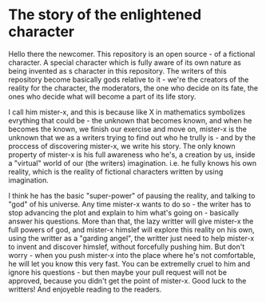# The story of the enlightened character

Hello there the newcomer. This repository is an open source - of a fictional character. A special character which is fully aware of its own nature as being invented as s character in this repository. The writers of this repository become basically gods relative to it - we're the creators of the reality for the character, the moderators, the one who decide on its fate, the ones who decide what will become a part of its life story. 

I call him mister-x, and this is because like X in mathematics symbolizes evrything that could be - the unknown that becomes known, and when he becomes the known, we finish our exercise and move on, mister-x is the unknown that we as a writers trying to find out who he trully is - and by the proccess of discovering mister-x, we write his story. The only known property of mister-x is his full awareness who he's, a creation by us, inside a "virtual" world of our (the writers) imagination. i.e. he fully knows his own reality, which is the reality of fictional characters written by using imagination. 

I think he has the basic "super-power" of pausing the reality, and talking to "god" of his universe. Any time mister-x wants to do so - the writer has to stop advancing the plot and explain to him what's going on - basically answer his questions. More than that, the lazy writter will give mister-x the full powers of god, and mister-x himslef will explore this reality on his own, using the writter as a "garding angel", the writter just need to help mister-x to invent and discover himslef, without forcefully pushing him. But don't worry - when you push mister-x into the place where he's not comfortable, he will let you know this very fast. You can be extremelly cruel to him and ignore his questions - but then maybe your pull request will not be approved, because you didn't get the point of mister-x. Good luck to the writters! And enjoyeble reading to the readers. 
